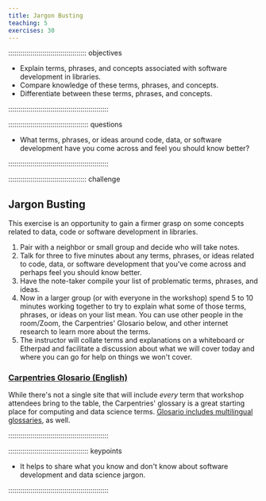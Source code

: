 ```yaml
---
title: Jargon Busting
teaching: 5
exercises: 30
---
```


::::::::::::::::::::::::::::::::::::::: objectives

- Explain terms, phrases, and concepts associated with software development in libraries.
- Compare knowledge of these terms, phrases, and concepts.
- Differentiate between these terms, phrases, and concepts.

::::::::::::::::::::::::::::::::::::::::::::::::::

:::::::::::::::::::::::::::::::::::::::: questions

- What terms, phrases, or ideas around code, data, or software development have you come across and feel you should know better?

::::::::::::::::::::::::::::::::::::::::::::::::::

:::::::::::::::::::::::::::::::::::::::  challenge

## Jargon Busting

This exercise is an opportunity to gain a firmer grasp on some concepts related to data, code or software development in libraries.

1. Pair with a neighbor or small group and decide who will take notes.
2. Talk for three to five minutes about any terms, phrases, or ideas related to code, data, or software development that you've come across and perhaps feel you should know better.
3. Have the note-taker compile your list of problematic terms, phrases, and ideas.
4. Now in a larger group (or with everyone in the workshop) spend 5 to 10 minutes working together to try to explain what some of those terms, phrases, or ideas on your list mean. You can use other people in the room/Zoom, the Carpentries' Glosario below, and other internet research to learn more about the terms.
5. The instructor will collate terms and explanations on a whiteboard or Etherpad and facilitate a discussion about what we will cover today and where you can go for help on things we won't cover. 

### [Carpentries Glosario (English)](https://glosario.carpentries.org/en/)
While there's not a single site that will include *every* term that workshop attendees bring to the table, the Carpentries' glossary is a great starting place for computing and data science terms. [Glosario includes multilingual glossaries](https://glosario.carpentries.org/), as well.

::::::::::::::::::::::::::::::::::::::::::::::::::


:::::::::::::::::::::::::::::::::::::::: keypoints

- It helps to share what you know and don't know about software development and data science jargon.

::::::::::::::::::::::::::::::::::::::::::::::::::

